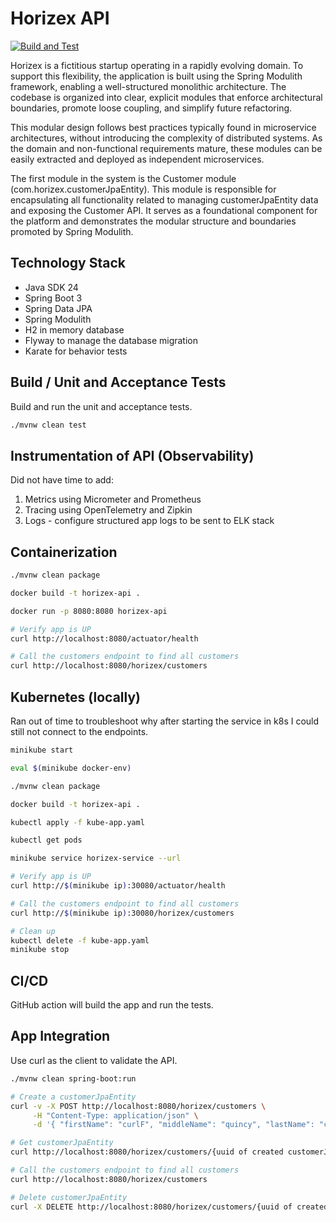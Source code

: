 # Horizex API
[![Build and Test](https://github.com/dustinsand/horizex/actions/workflows/ci.yml/badge.svg)](https://github.com/dustinsand/horizex/actions/workflows/ci.yml)

Horizex is a fictitious startup operating in a rapidly evolving domain. To support this flexibility, the application is
built using the Spring Modulith framework, enabling a well-structured monolithic architecture. The codebase is organized
into clear, explicit modules that enforce architectural boundaries, promote loose coupling, and simplify future
refactoring.

This modular design follows best practices typically found in microservice architectures, without introducing the
complexity of distributed systems. As the domain and non-functional requirements mature, these modules can be easily
extracted and deployed as independent microservices.

The first module in the system is the Customer module (com.horizex.customerJpaEntity). This module is responsible for
encapsulating all functionality related to managing customerJpaEntity data and exposing the Customer API. It serves as a
foundational component for the platform and demonstrates the modular structure and boundaries promoted by Spring
Modulith.  

## Technology Stack

- Java SDK 24
- Spring Boot 3
- Spring Data JPA
- Spring Modulith
- H2 in memory database
- Flyway to manage the database migration
- Karate for behavior tests

## Build / Unit and Acceptance Tests

Build and run the unit and acceptance tests.
```bash
./mvnw clean test
```

## Instrumentation of API (Observability)

Did not have time to add:
1) Metrics using Micrometer and Prometheus
2) Tracing using OpenTelemetry and Zipkin
3) Logs - configure structured app logs to be sent to ELK stack

## Containerization

```bash
./mvnw clean package

docker build -t horizex-api .

docker run -p 8080:8080 horizex-api

# Verify app is UP
curl http://localhost:8080/actuator/health

# Call the customers endpoint to find all customers
curl http://localhost:8080/horizex/customers
```

## Kubernetes (locally)
Ran out of time to troubleshoot why after starting the service in k8s I could still not connect to the endpoints.
```bash
minikube start

eval $(minikube docker-env)

./mvnw clean package

docker build -t horizex-api .

kubectl apply -f kube-app.yaml

kubectl get pods

minikube service horizex-service --url

# Verify app is UP
curl http://$(minikube ip):30080/actuator/health

# Call the customers endpoint to find all customers
curl http://$(minikube ip):30080/horizex/customers

# Clean up
kubectl delete -f kube-app.yaml
minikube stop

```
## CI/CD

GitHub action will build the app and run the tests. 

## App Integration
Use curl as the client to validate the API. 

```bash
./mvnw clean spring-boot:run

# Create a customerJpaEntity
curl -v -X POST http://localhost:8080/horizex/customers \
     -H "Content-Type: application/json" \
     -d '{ "firstName": "curlF", "middleName": "quincy", "lastName": "curlL", "emailAddress": "curl1@gmail.com", "phoneNumber": "17038675309" }'

# Get customerJpaEntity
curl http://localhost:8080/horizex/customers/{uuid of created customerJpaEntity}

# Call the customers endpoint to find all customers
curl http://localhost:8080/horizex/customers

# Delete customerJpaEntity
curl -X DELETE http://localhost:8080/horizex/customers/{uuid of created customerJpaEntity}

```